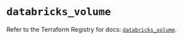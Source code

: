 # `databricks_volume`

Refer to the Terraform Registry for docs: [`databricks_volume`](https://registry.terraform.io/providers/databricks/databricks/1.46.0/docs/resources/volume).
